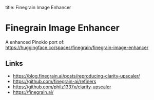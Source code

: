 title: Finegrain Image Enhancer

# Finegrain Image Enhancer

A enhanced Pinokio port of: https://huggingface.co/spaces/finegrain/finegrain-image-enhancer

## Links

- https://blog.finegrain.ai/posts/reproducing-clarity-upscaler/
- https://github.com/finegrain-ai/refiners
- https://github.com/philz1337x/clarity-upscaler
- https://finegrain.ai/
